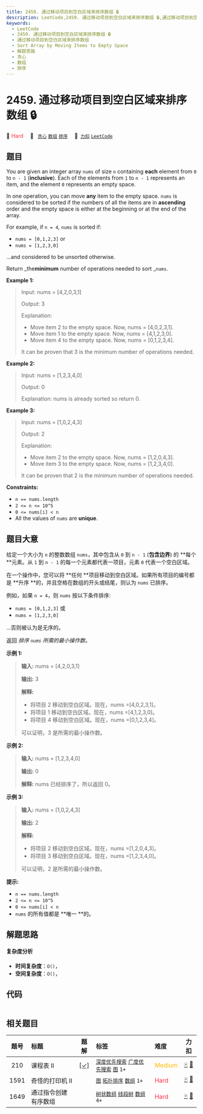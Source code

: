 ```yaml
---
title: 2459. 通过移动项目到空白区域来排序数组 🔒
description: LeetCode,2459. 通过移动项目到空白区域来排序数组 🔒,通过移动项目到空白区域来排序数组,Sort Array by Moving Items to Empty Space,解题思路,贪心,数组,排序
keywords:
  - LeetCode
  - 2459. 通过移动项目到空白区域来排序数组 🔒
  - 通过移动项目到空白区域来排序数组
  - Sort Array by Moving Items to Empty Space
  - 解题思路
  - 贪心
  - 数组
  - 排序
---
```


# 2459. 通过移动项目到空白区域来排序数组 🔒

🔴 <font color=#ff334b>Hard</font>&emsp; 🔖&ensp; [`贪心`](/tag/greedy.md) [`数组`](/tag/array.md) [`排序`](/tag/sorting.md)&emsp; 🔗&ensp;[`力扣`](https://leetcode.cn/problems/sort-array-by-moving-items-to-empty-space) [`LeetCode`](https://leetcode.com/problems/sort-array-by-moving-items-to-empty-space)

## 题目

You are given an integer array `nums` of size `n` containing **each** element
from `0` to `n - 1` (**inclusive**). Each of the elements from `1` to `n - 1`
represents an item, and the element `0` represents an empty space.

In one operation, you can move **any** item to the empty space. `nums` is
considered to be sorted if the numbers of all the items are in **ascending**
order and the empty space is either at the beginning or at the end of the
array.

For example, if `n = 4`, `nums` is sorted if:

  * `nums = [0,1,2,3]` or
  * `nums = [1,2,3,0]`

...and considered to be unsorted otherwise.

Return _the**minimum** number of operations needed to sort _`nums`.



**Example 1:**

> Input: nums = [4,2,0,3,1]
> 
> Output: 3
> 
> Explanation:
> - Move item 2 to the empty space. Now, nums = [4,0,2,3,1].
> - Move item 1 to the empty space. Now, nums = [4,1,2,3,0].
> - Move item 4 to the empty space. Now, nums = [0,1,2,3,4].
> 
> It can be proven that 3 is the minimum number of operations needed.

**Example 2:**

> Input: nums = [1,2,3,4,0]
> 
> Output: 0
> 
> Explanation: nums is already sorted so return 0.

**Example 3:**

> Input: nums = [1,0,2,4,3]
> 
> Output: 2
> 
> Explanation:
> - Move item 2 to the empty space. Now, nums = [1,2,0,4,3].
> - Move item 3 to the empty space. Now, nums = [1,2,3,4,0].
> 
> It can be proven that 2 is the minimum number of operations needed.

**Constraints:**

  * `n == nums.length`
  * `2 <= n <= 10^5`
  * `0 <= nums[i] < n`
  * All the values of `nums` are **unique**.


## 题目大意

给定一个大小为 `n` 的整数数组 `nums`，其中包含从 `0` 到 `n - 1` (**包含边界**) 的 **每个  **元素。从 `1` 到
`n - 1` 的每一个元素都代表一项目，元素 `0` 代表一个空白区域。

在一个操作中，您可以将 **任何  **项目移动到空白区域。如果所有项目的编号都是 **升序  **的，并且空格在数组的开头或结尾，则认为 `nums`
已排序。

例如，如果 `n = 4`，则 `nums` 按以下条件排序:

  * `nums = [0,1,2,3]` 或
  * `nums = [1,2,3,0]`

...否则被认为是无序的。

返回 _排序  `nums` 所需的最小操作数。_



**示例 1:**

> 
> 
> 
> 
> 
> **输入:** nums = [4,2,0,3,1]
> 
> **输出:** 3
> 
> **解释:**
> - 将项目 2 移动到空白区域。现在，nums =[4,0,2,3,1]。
> - 将项目 1 移动到空白区域。现在，nums =[4,1,2,3,0]。
> - 将项目 4 移动到空白区域。现在，nums =[0,1,2,3,4]。
> 
> 可以证明，3 是所需的最小操作数。
> 
> 

**示例 2:**

> 
> 
> 
> 
> 
> **输入:** nums = [1,2,3,4,0]
> 
> **输出:** 0
> 
> **解释:** nums 已经排序了，所以返回 0。

**示例 3:**

> 
> 
> 
> 
> 
> **输入:** nums = [1,0,2,4,3]
> 
> **输出:** 2
> 
> **解释:**
> - 将项目 2 移动到空白区域。现在，nums =[1,2,0,4,3]。
> - 将项目 3 移动到空白区域。现在，nums =[1,2,3,4,0]。
> 
> 可以证明，2 是所需的最小操作数。
> 
> 



**提示:**

  * `n == nums.length`
  * `2 <= n <= 10^5`
  * `0 <= nums[i] < n`
  * `nums` 的所有值都是 **唯一  **的。


## 解题思路

#### 复杂度分析

- **时间复杂度**：`O()`，
- **空间复杂度**：`O()`，

## 代码

```javascript

```

## 相关题目

<!-- prettier-ignore -->
| 题号 | 标题 | 题解 | 标签 | 难度 | 力扣 |
| :------: | :------ | :------: | :------ | :------ | :------: |
| 210 | 课程表 II | [[✓]](/problem/0210.md) |  [`深度优先搜索`](/tag/depth-first-search.md) [`广度优先搜索`](/tag/breadth-first-search.md) [`图`](/tag/graph.md) `1+` | <font color=#ffb800>Medium</font> | [🀄️](https://leetcode.cn/problems/course-schedule-ii) [🔗](https://leetcode.com/problems/course-schedule-ii) |
| 1591 | 奇怪的打印机 II |  |  [`图`](/tag/graph.md) [`拓扑排序`](/tag/topological-sort.md) [`数组`](/tag/array.md) `1+` | <font color=#ff334b>Hard</font> | [🀄️](https://leetcode.cn/problems/strange-printer-ii) [🔗](https://leetcode.com/problems/strange-printer-ii) |
| 1649 | 通过指令创建有序数组 |  |  [`树状数组`](/tag/binary-indexed-tree.md) [`线段树`](/tag/segment-tree.md) [`数组`](/tag/array.md) `4+` | <font color=#ff334b>Hard</font> | [🀄️](https://leetcode.cn/problems/create-sorted-array-through-instructions) [🔗](https://leetcode.com/problems/create-sorted-array-through-instructions) |
